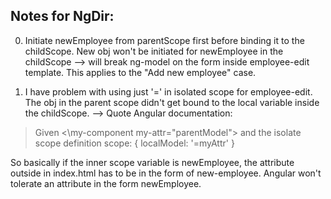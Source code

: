 ## Notes for NgDir:

0. Initiate newEmployee from parentScope first before binding it to the childScope. New obj won't be initiated for newEmployee in the childScope --> will break ng-model on the form inside employee-edit template. This applies to the "Add new employee" case.

1. I have problem with using just '=' in isolated scope for employee-edit. The obj in the parent scope didn't get bound to the local variable inside the childScope. --> Quote Angular documentation:

> Given <\my-component my-attr="parentModel"\> and the isolate scope definition scope: { localModel: '=myAttr' }

So basically if the inner scope variable is newEmployee, the attribute outside in index.html has to be in the form of new-employee. Angular won't tolerate an attribute in the form newEmployee.
